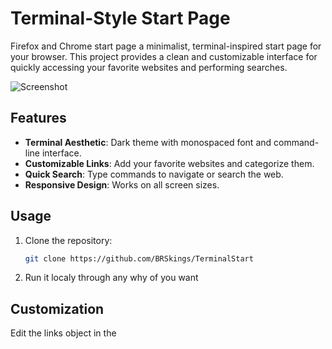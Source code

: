 # Terminal-Style Start Page

Firefox and Chrome start page a minimalist, terminal-inspired start page for your browser. This project provides a clean and customizable interface for quickly accessing your favorite websites and performing searches.

![Screenshot](https://github.com/user-attachments/assets/75fc5fb7-4cd5-4160-ac78-fa2a1abbbe10)
## Features

- **Terminal Aesthetic**: Dark theme with monospaced font and command-line interface.
- **Customizable Links**: Add your favorite websites and categorize them.
- **Quick Search**: Type commands to navigate or search the web.
- **Responsive Design**: Works on all screen sizes.

## Usage
1. Clone the repository:
   ```bash
   git clone https://github.com/BRSkings/TerminalStart
2. Run it localy through any why of you want 

## Customization
Edit the links object in the <script> section of bestone.html to add or modify commands.

Replace the background image by updating the background URL in the CSS.

## Example Commands
📺 YouTube: Opens YouTube.

🎮 Steam: Opens Steam.

🐙 GitHub: Opens GitHub.

Search <query>: Performs a Google search.

## Languages Used
HTML, CSS, JavaScript

## Inspiration/OG
I got inspiration from Excalith's start page: [https://excalith-start-page.vercel.app/](https://github.com/excalith/excalith-start-page)
